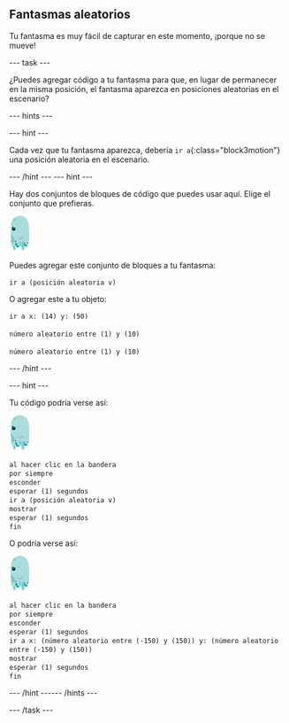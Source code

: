 ## Fantasmas aleatorios

Tu fantasma es muy fácil de capturar en este momento, ¡porque no se mueve!

--- task ---

¿Puedes agregar código a tu fantasma para que, en lugar de permanecer en la misma posición, el fantasma aparezca en posiciones aleatorias en el escenario?

--- hints ---


--- hint ---

Cada vez que tu fantasma aparezca, debería `ir a`{:class="block3motion"} una posición aleatoria en el escenario.

--- /hint --- --- hint ---

Hay dos conjuntos de bloques de código que puedes usar aquí. Elige el conjunto que prefieras.

![objeto fantasma](images/ghost-sprite.png)

Puedes agregar este conjunto de bloques a tu fantasma:

```blocks3
ir a (posición aleatoria v)
```

O agregar este a tu objeto:

```blocks3
ir a x: (14) y: (50)

número aleatorio entre (1) y (10)

número aleatorio entre (1) y (10)
```

--- /hint ---

--- hint ---

Tu código podría verse así:

![objeto fantasma](images/ghost-sprite.png)

```blocks3
al hacer clic en la bandera
por siempre
esconder
esperar (1) segundos
ir a (posición aleatoria v)
mostrar
esperar (1) segundos
fin
```

O podría verse así:

![objeto fantasma](images/ghost-sprite.png)

```blocks3
al hacer clic en la bandera
por siempre
esconder
esperar (1) segundos
ir a x: (número aleatorio entre (-150) y (150)) y: (número aleatorio entre (-150) y (150))
mostrar
esperar (1) segundos
fin
```

--- /hint ------ /hints ---

--- /task ---